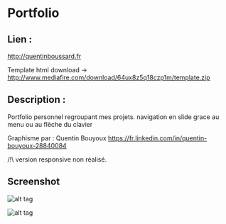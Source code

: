 # Portfolio

## Lien :
http://quentinboussard.fr

Template html download -> http://www.mediafire.com/download/64ux8z5q18czp1m/template.zip

## Description :

Portfolio personnel regroupant mes projets.
navigation en slide grace au menu ou au flèche du clavier

Graphisme par : Quentin Bouyoux 
https://fr.linkedin.com/in/quentin-bouyoux-28840084

/!\ version responsive non réalisé.

## Screenshot

![alt tag](http://quentinboussard.fr/img/folio/full/obv/folio.jpg)

![alt tag](http://quentinboussard.fr/img/folio/full/obv/folio2.jpg)
